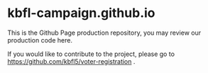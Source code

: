 # kbfl-campaign.github.io

This is the Github Page production repository, you may review our production code here.

If you would like to contribute to the project, please go to https://github.com/kbfl5/voter-registration .
